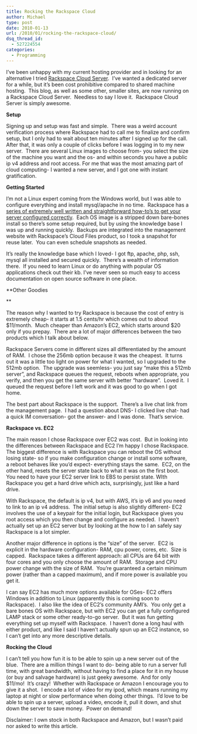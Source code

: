```yaml
---
title: Rocking the Rackspace Cloud
author: Michael
type: post
date: 2010-01-13
url: /2010/01/rocking-the-rackspace-cloud/
dsq_thread_id:
  - 527224554
categories:
  - Programming
---
```

I&#8217;ve been unhappy with my current hosting provider and in looking for an alternative I tried [Rackspace Cloud Server][1].  I&#8217;ve wanted a dedicated server for a while, but it&#8217;s been cost prohibitive compared to shared machine hosting.  This blog, as well as some other, smaller sites, are now running on a Rackspace Cloud Server.  Needless to say I love it.  Rackspace Cloud Server is simply awesome.

**Setup**

Signing up and setup was fast and simple.  There was a weird account verification process where Rackspace had to call me to finalize and confirm setup, but I only had to wait about ten minutes after I signed up for the call.  After that, it was only a couple of clicks before I was logging in to my new server.  There are several Linux images to choose from- you select the size of the machine you want and the os- and within seconds you have a public ip v4 address and root access. For me that was the most amazing part of cloud computing- I wanted a new server, and I got one with instant gratification.

**Getting Started**

I&#8217;m not a Linux expert coming from the Windows world, but I was able to configure everything and install mysql/apache in no time.  Rackspace has a [series of extremely well written and straightforward how-to&#8217;s to get your server configured correctly][2].  Each OS image is a stripped down bare-bones install so there&#8217;s some setup required, but by using the knowledge base I was up and running quickly.  Backups are integrated into the management website with Rackspace&#8217;s Cloud Files product, so I took a snapshot for reuse later.  You can even schedule snapshots as needed.

It&#8217;s really the knowledge base which I loved- I got ftp, apache, php, ssh, mysql all installed and secured quickly.  There&#8217;s a wealth of information there.  If you need to learn Linux or do anything with popular OS applications check out their kb. I&#8217;ve never seen so much easy to access documentation on open source software in one place.

**Other Goodies
  
** 

The reason why I wanted to try Rackspace is because the cost of entry is extremely cheap- it starts at 1.5 cents/hr which comes out to about $11/month.  Much cheaper than Amazon&#8217;s EC2, which starts around $20 only if you prepay.  There are a lot of major differences between the two products which I talk about below.

Rackspace Servers come in different sizes all differentiated by the amount of RAM.  I chose the 256mb option because it was the cheapest.  It turns out it was a little too light on power for what I wanted, so I upgraded to the 512mb option.  The upgrade was seemless- you just say &#8220;make this a 512mb server&#8221;, and Rackspace queues the request, reboots when appropriate, you verify, and then you get the same server with better &#8220;hardware&#8221;.  Loved it.  I queued the request before I left work and it was good to go when I got home.

The best part about Rackspace is the support.  There&#8217;s a live chat link from the management page.  I had a question about DNS- I clicked live chat- had a quick IM conversation- got the answer- and I was done.  That&#8217;s service.

**Rackspace vs. EC2**

The main reason I chose Rackspace over EC2 was cost.  But in looking into the differences between Rackspace and EC2 I&#8217;m happy I chose Rackspace.  The biggest difference is with Rackspace you can reboot the OS without losing state- so if you make configuration change or install some software, a reboot behaves like you&#8217;d expect- everything stays the same.  EC2, on the other hand, resets the server state back to what it was on the first boot.  You need to have your EC2 server link to EBS to persist state. WIth Rackspace you get a hard drive which acts, surprisingly, just like a hard drive.

With Rackspace, the default is ip v4, but with AWS, it&#8217;s ip v6 and you need to link to an ip v4 address.  The initial setup is also slightly different- EC2 involves the use of a keypair for the initial login, but Rackspace gives you root access which you then change and configure as needed.  I haven&#8217;t actually set up an EC2 server but by looking at the how to I an safely say Rackspace is a lot simpler.

Another major difference in options is the &#8220;size&#8221; of the server.  EC2 is explicit in the hardware configuration- RAM, cpu power, cores, etc.  Size is capped.  Rackspace takes a different approach: all CPUs are 64 bit with four cores and you only choose the amount of RAM.  Storage and CPU power change with the size of RAM.  You&#8217;re guaranteed a certain minimum power (rather than a capped maximum), and if more power is available you get it.

I can say EC2 has much more options available for OSes- EC2 offers Windows in addition to Linux (apparently this is coming soon to Rackspace).  I also like the idea of EC2&#8217;s community AMI&#8217;s.  You only get a bare bones OS with Rackspace, but with EC2 you can get a fully configured LAMP stack or some other ready-to-go server.  But it was fun getting everything set up myself with Rackspace.  I haven&#8217;t done a long haul with either product, and like I said I haven&#8217;t actually spun up an EC2 instance, so I can&#8217;t get into any more descriptive details.

**Rocking the Cloud**

I can&#8217;t tell you how fun it is to be able to spin up a new server out of the blue.  There are a million things I want to do- being able to run a server full time, with great bandwidth, without having to find a place for it in my house (or buy and salvage hardware) is just geeky awesome.  And for only $11/mo!  It&#8217;s crazy!  Whether with Rackspace or Amazon I encourage you to give it a shot.  I encode a lot of video for my ipod, which means running my laptop at night or slow performance when doing other things.  I&#8217;d love to be able to spin up a server, upload a video, encode it, pull it down, and shut down the server to save money.  Power on demand!

Disclaimer: I own stock in both Rackspace and Amazon, but I wasn&#8217;t paid nor asked to write this article.

 [1]: http://www.rackspacecloud.com/cloud_hosting_products/servers
 [2]: http://cloudservers.rackspacecloud.com/index.php/Main_Page
